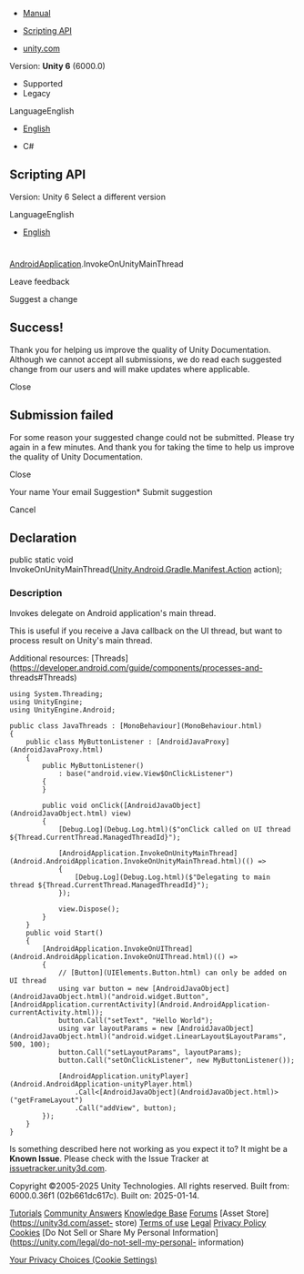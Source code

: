 [ ]()

  * [Manual](../Manual/index.html)
  * [Scripting API](../ScriptReference/index.html)

  * [unity.com](https://unity.com/)

Version: **Unity 6** (6000.0)

  * Supported
  * Legacy

LanguageEnglish

  * [English]()

  * C#

[ ](https://docs.unity3d.com)

## Scripting API

Version: Unity 6 Select a different version

LanguageEnglish

  * [English]()

#
[AndroidApplication](Android.AndroidApplication.html).InvokeOnUnityMainThread

Leave feedback

Suggest a change

## Success!

Thank you for helping us improve the quality of Unity Documentation. Although
we cannot accept all submissions, we do read each suggested change from our
users and will make updates where applicable.

Close

## Submission failed

For some reason your suggested change could not be submitted. Please <a>try
again</a> in a few minutes. And thank you for taking the time to help us
improve the quality of Unity Documentation.

Close

Your name Your email Suggestion* Submit suggestion

Cancel

[ ]()

## Declaration

public static void
InvokeOnUnityMainThread([Unity.Android.Gradle.Manifest.Action](Unity.Android.Gradle.Manifest.Action.html)
action);

### Description

Invokes delegate on Android application's main thread.

This is useful if you receive a Java callback on the UI thread, but want to
process result on Unity's main thread.  
  
Additional resources:
[Threads](https://developer.android.com/guide/components/processes-and-
threads#Threads)

    
    
    using System.Threading;
    using UnityEngine;
    using UnityEngine.Android;  
      
    public class JavaThreads : [MonoBehaviour](MonoBehaviour.html)
    {
        public class MyButtonListener : [AndroidJavaProxy](AndroidJavaProxy.html)
        {
            public MyButtonListener()
                : base("android.view.View$OnClickListener")
            {
            }  
      
            public void onClick([AndroidJavaObject](AndroidJavaObject.html) view)
            {
                [Debug.Log](Debug.Log.html)($"onClick called on UI thread ${Thread.CurrentThread.ManagedThreadId}");  
      
                [AndroidApplication.InvokeOnUnityMainThread](Android.AndroidApplication.InvokeOnUnityMainThread.html)(() =>
                {
                    [Debug.Log](Debug.Log.html)($"Delegating to main thread ${Thread.CurrentThread.ManagedThreadId}");
                });  
      
                view.Dispose();
            }
        }
        public void Start()
        {
            [AndroidApplication.InvokeOnUIThread](Android.AndroidApplication.InvokeOnUIThread.html)(() =>
            {
                // [Button](UIElements.Button.html) can only be added on UI thread
                using var button = new [AndroidJavaObject](AndroidJavaObject.html)("android.widget.Button", [AndroidApplication.currentActivity](Android.AndroidApplication-currentActivity.html));
                button.Call("setText", "Hello World");
                using var layoutParams = new [AndroidJavaObject](AndroidJavaObject.html)("android.widget.LinearLayout$LayoutParams", 500, 100);
                button.Call("setLayoutParams", layoutParams);
                button.Call("setOnClickListener", new MyButtonListener());  
      
                [AndroidApplication.unityPlayer](Android.AndroidApplication-unityPlayer.html)
                    .Call<[AndroidJavaObject](AndroidJavaObject.html)>("getFrameLayout")
                    .Call("addView", button);
            });
        }
    }
    

Is something described here not working as you expect it to? It might be a
**Known Issue**. Please check with the Issue Tracker at
[issuetracker.unity3d.com](https://issuetracker.unity3d.com).

Copyright ©2005-2025 Unity Technologies. All rights reserved. Built from:
6000.0.36f1 (02b661dc617c). Built on: 2025-01-14.

[Tutorials](https://unity3d.com/learn) [Community
Answers](https://answers.unity3d.com) [Knowledge
Base](https://support.unity3d.com/hc/en-us)
[Forums](https://forum.unity3d.com) [Asset Store](https://unity3d.com/asset-
store) [Terms of use](https://docs.unity3d.com/Manual/TermsOfUse.html)
[Legal](https://unity.com/legal) [Privacy
Policy](https://unity.com/legal/privacy-policy)
[Cookies](https://unity.com/legal/cookie-policy) [Do Not Sell or Share My
Personal Information](https://unity.com/legal/do-not-sell-my-personal-
information)

[Your Privacy Choices (Cookie Settings)](javascript:void\(0\);)

